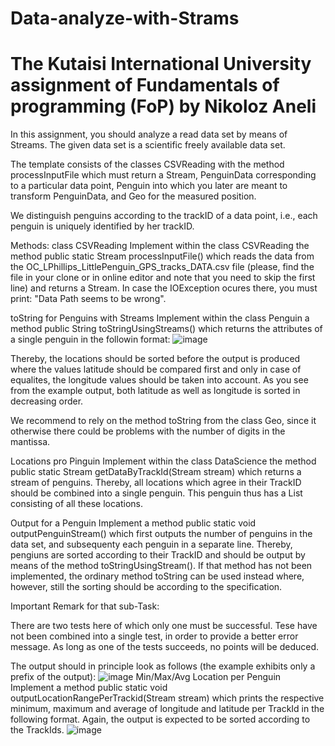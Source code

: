 # Data-analyze-with-Strams
# The Kutaisi International University assignment of Fundamentals of programming (FoP) by Nikoloz Aneli
In this assignment, you should analyze a read data set by means of Streams. The given data set is a scientific freely available data set.

The template consists of the classes CSVReading with the method processInputFile which must return a Stream<PenguinData>, PenguinData corresponding to a particular data point, Penguin into which you later are meant to transform PenguinData, and Geo for the measured position.

We distinguish penguins according to the trackID of a data point, i.e., each penguin is uniquely identified by her trackID.

Methods:
 class CSVReading
Implement within the class CSVReading the method public static Stream<PenguinData> processInputFile() which reads the data from the OC_LPhillips_LittlePenguin_GPS_tracks_DATA.csv file (please, find the file in your clone or in online editor and note that you need to skip the first line) and returns a Stream<PenguinData>. In case the IOException ocures there, you must print: "Data Path seems to be wrong".

 toString for Penguins with Streams 
Implement within the class Penguin a method public String toStringUsingStreams() which returns the attributes of a single penguin in the followin format:
![image](https://user-images.githubusercontent.com/77580098/218207785-ec4a7f61-7977-49c9-a787-934d6e6d5c3d.png)

Thereby, the locations should be sorted before the output is produced where the values latitude should be compared first and only in case of equalites, the longitude values should be taken into account. As you see from the example output, both latitude as well as longitude is sorted in decreasing order.

We recommend to rely on the method toString from the class Geo, since it otherwise there could be problems with the number of digits in the mantissa.

 Locations pro Pinguin 
Implement within the class DataScience the method public static Stream<Penguin> getDataByTrackId(Stream<PenguinData> stream) which returns a stream of penguins. Thereby, all locations which agree in their TrackID should be combined into a single penguin. This penguin thus has a List<Geo> consisting of all these locations.

 Output for a Penguin
Implement a method public static void outputPenguinStream() which first outputs the number of penguins in the data set, and subsequenty each penguin in a separate line. Thereby, pengiuns are sorted according to their TrackID and should be output by means of the method toStringUsingStream(). If that method has not been implemented, the ordinary method toString can be used instead where, however, still the sorting should be according to the specification.

Important Remark for that sub-Task:

There are two tests here of which only one must be successful. Tese have not been combined into a single test, in order to provide a better error message. As long as one of the tests succeeds, no points will be deduced.

The output should in principle look as follows (the example exhibits only a prefix of the output):
![image](https://user-images.githubusercontent.com/77580098/218207981-60fb9078-2511-44c8-9740-a20ef65d5153.png)
 Min/Max/Avg Location per Penguin 
Implement a method public static void outputLocationRangePerTrackid(Stream<PenguinData> stream) which prints the respective minimum, maximum and average of longitude and latitude per TrackId in the following format. Again, the output is expected to be sorted according to the TrackIds.
![image](https://user-images.githubusercontent.com/77580098/218208064-5e25ae98-cb96-4b63-a2ab-acd03e8d47e4.png)


